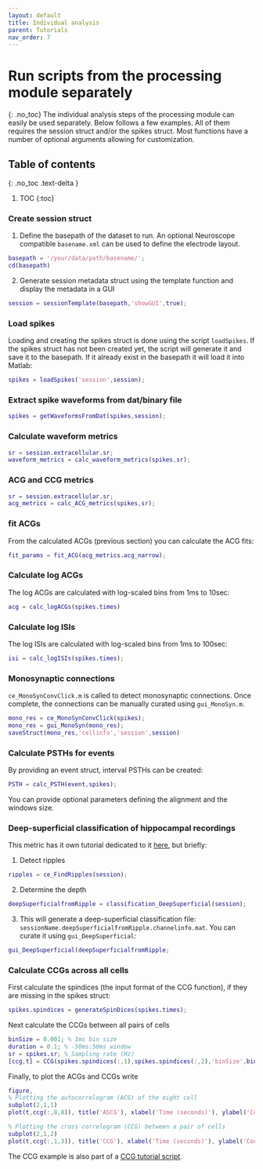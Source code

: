 ```yaml
---
layout: default
title: Individual analysis
parent: Tutorials
nav_order: 7
---
```

# Run scripts from the processing module separately
{: .no_toc}
The individual analysis steps of the processing module can easily be used separately. Below follows a few examples. All of them requires the session struct and/or the spikes struct. Most functions have a number of optional arguments allowing for customization. 

## Table of contents
{: .no_toc .text-delta }

1. TOC
{:toc}

### Create session struct
1. Define the basepath of the dataset to run. An optional Neuroscope compatible `basename.xml` can be used to define the electrode layout.
```m
basepath = '/your/data/path/basename/';
cd(basepath)
```
2. Generate session metadata struct using the template function and display the metadata in a GUI
```m
session = sessionTemplate(basepath,'showGUI',true);
```

### Load spikes
Loading and creating the spikes struct is done using the script `loadSpikes`. If the spikes struct has not been created yet, the script will generate it and save it to the basepath. If it already exist in the basepath it will load it into Matlab:
```m
spikes = loadSpikes('session',session);
```

### Extract spike waveforms from dat/binary file
```m
spikes = getWaveformsFromDat(spikes,session);
```

### Calculate waveform metrics
```m
sr = session.extracellular.sr;
waveform_metrics = calc_waveform_metrics(spikes,sr);
```

### ACG and CCG metrics
```m
sr = session.extracellular.sr;
acg_metrics = calc_ACG_metrics(spikes,sr);
```
### fit ACGs
From the calculated ACGs (previous section) you can calculate the ACG fits:
```m
fit_params = fit_ACG(acg_metrics.acg_narrow);
```

### Calculate log ACGs
The log ACGs are calculated with log-scaled bins from 1ms to 10sec:
```m
acg = calc_logACGs(spikes.times)
```

### Calculate log ISIs
The log ISIs are calculated with log-scaled bins from 1ms to 100sec:
```m
isi = calc_logISIs(spikes.times);
```

### Monosynaptic connections
`ce_MonoSynConvClick.m` is called to detect monosynaptic connections. Once complete, the connections can be manually curated using `gui_MonoSyn.m`. 

```m
mono_res = ce_MonoSynConvClick(spikes);
mono_res = gui_MonoSyn(mono_res);
saveStruct(mono_res,'cellinfo','session',session)
```

### Calculate PSTHs for events
By providing an event struct, interval PSTHs can be created:
```m
PSTH = calc_PSTH(event,spikes);
```
You can provide optional parameters defining the alignment and the windows size.

### Deep-superficial classification of hippocampal recordings
This metric has it own tutorial dedicated to it [here](https://cellexplorer.org/tutorials/deep-superficial-tutorial/), but briefly:
1. Detect ripples
```m
ripples = ce_FindRipples(session);
```
2. Determine the depth
```m
deepSuperficialfromRipple = classification_DeepSuperficial(session);
```
3. This will generate a deep-superficial classification file: `sessionName.deepSuperficialfromRipple.channelinfo.mat`. You can curate it using `gui_DeepSuperficial`:
```m
gui_DeepSuperficial(deepSuperficialfromRipple;
```

### Calculate CCGs across all cells
First calculate the spindices (the input format of the CCG function), if they are missing in the spikes struct:

```m
spikes.spindices = generateSpinDices(spikes.times);
```

Next calculate the CCGs between all pairs of cells

```m
binSize = 0.001; % 1ms bin size
duration = 0.1; % -50ms:50ms window
sr = spikes.sr; % Sampling rate (Hz)
[ccg,t] = CCG(spikes.spindices(:,1),spikes.spindices(:,2),'binSize',binSize,'duration',duration,'Fs',1/sr);
```

Finally, to plot the ACGs and CCGs write

```m
figure, 
% Plotting the autocorrelogram (ACG) of the eight cell
subplot(2,1,1)
plot(t,ccg(:,8,8)), title('ASCG'), xlabel('Time (seconds)'), ylabel('Count')

% Plotting the cross correlogram (CCG) between a pair of cells
subplot(2,1,2)
plot(t,ccg(:,1,3)), title('CCG'), xlabel('Time (seconds)'), ylabel('Count')
```

The CCG example is also part of a [CCG tutorial script](https://github.com/petersenpeter/CellExplorer/blob/master/tutorials/CCG_tutorial.m).
